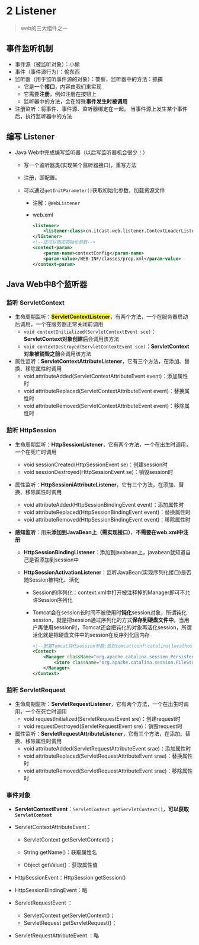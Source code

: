 # 2 Listener

> web的三大组件之一

## 事件监听机制

* 事件源（被监听对象）：小偷
* 事件（事件源行为）：偷东西
* 监听器（用于监听事件源的对象）：警察，监听器中的方法：抓捕
    * 它是一个**接口**，内容由我们来实现
    * 它需要**注册**，例如注册在按钮上
    * 监听器中的方法，会在特殊**事件发生时被调用**
* 注册监听：将事件、事件源、监听器绑定在一起。 当事件源上发生某个事件后，执行监听器中的方法



## 编写 Listener

* Java Web中完成编写监听器（以后写监听器机会很少！）

    - 写一个监听器类(实现某个监听器接口)，重写方法

    - 注册，即配置。

    - 可以通过`getInitParameter()`获取初始化参数，加载资源文件

        - 注解：`@WebListener`

        - web.xml

            ```xml
            <listener>
                <listener-class>cn.itcast.web.listener.ContextLoaderListener</listener-class>
            </listener>
            <!--还可以指定初始化参数-->
            <context-param>
                <param-name>contextConfig</param-name>
                <param-value>/WEB-INF/classes/prop.xml</param-value>
            </context-param>
            ```



## Java Web中8个监听器

### 监听 ServletContext

* 生命周期监听：<span style="background:yellow">**ServletContextListener**</span>，有两个方法，一个在服务器启动后调用，一个在服务器正常关闭前调用
    * `void contextInitialized(ServletContextEvent sce)`：**ServletContext对象创建后**会调用该方法
    * `void contextDestroyed(ServletContextEvent sce)`：**ServletContext对象被销毁之前**会调用该方法
* 属性监听：**ServletContextAttributeListener**，它有三个方法，在添加、替换、移除属性时调用
    * void attributeAdded(ServletContextAttributeEvent event)：添加属性时
    * void attributeReplaced(ServletContextAttributeEvent event)：替换属性时
    * void attributeRemoved(ServletContextAttributeEvent event)：移除属性时

### 监听 HttpSession

* 生命周期监听：**HttpSessionListener**，它有两个方法，一个在出生时调用，一个在死亡时调用

    * void sessionCreated(HttpSessionEvent se)：创建session时
    * void sessionDestroyed(HttpSessionEvent se)：销毁session时

* 属性监听：**HttpSessioniAttributeListener**，它有三个方法，在添加、替换、移除属性时调用

    * void attributeAdded(HttpSessionBindingEvent event)：添加属性时
    * void attributeReplaced(HttpSessionBindingEvent event)：替换属性时
    * void attributeRemoved(HttpSessionBindingEvent event)：移除属性时

* **感知监听**：用来**添加到JavaBean上（需实现接口）**，**不需要在web.xml中注册**

    * **HttpSessionBindingListener**：添加到javabean上，javabean就知道自己是否添加到session中

    * **HttpSessionActivationListener**：监听JavaBean(实现序列化接口)是否随Session被钝化、活化

        * Session的序列化：context.xml中打开被注释掉的Manager即可不允许Session序列化

        * Tomcat会在session长时间不被使用时**钝化**session对象，所谓钝化session，就是把session通过序列化的方式**保存到硬盘文件中**。当用户再使用session时，Tomcat还会把钝化的对象再活化session，所谓活化就是把硬盘文件中的session在反序列化回内存

            ```xml
            <!--配置Tomcat钝化session参数;放到tomcat\conf\catalina\localhost\项目名-->
            <Context>
            	<Manager className="org.apache.catalina.session.PersistentManager" maxIdleSwap="1">
            		<Store className="org.apache.catalina.session.FileStore" directory="mysession"/>
            	</Manager>
            </Context>
            ```

### 监听 ServletRequest

* 生命周期监听：**ServletRequestListener**，它有两个方法，一个在出生时调用，一个在死亡时调用
    * void requestInitialized(ServletRequestEvent sre)：创建request时
    * void requestDestroyed(ServletRequestEvent sre)：销毁request时
* 属性监听：**ServletRequestAttributeListener**，它有三个方法，在添加、替换、移除属性时调用
    * void attributeAdded(ServletRequestAttributeEvent srae)：添加属性时
    * void attributeReplaced(ServletRequestAttributeEvent srae)：替换属性时
    * void attributeRemoved(ServletRequestAttributeEvent srae)：移除属性时

### 事件对象

* **ServletContextEvent**：`ServletContext getServletContext()`，**可以获取`ServletContext`**

* ServletContextAttributeEvent：

    - ServletContext getServletContext()；

    - String getName()：获取属性名

    - Object getValue()：获取属性值

* HttpSessionEvent：HttpSession getSession()

* HttpSessionBindingEvent：略

* ServletRequestEvent ：

    * ServletContext getServletContext()；
    * ServletRequest getServletRequest()；

* ServletRequestAttributeEvent ：略

